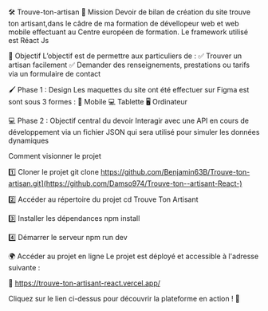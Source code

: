 🛠️ Trouve-ton-artisan
📌 Mission
Devoir de bilan de création du site trouve ton artisant,dans le câdre de ma formation de dévellopeur web et web mobile effectuant au Centre européen de formation.
Le framework utilisé est Réact Js

🎯 Objectif
L’objectif est de permettre aux particuliers de :
✅ Trouver un artisan facilement
✅ Demander des renseignements, prestations ou tarifs via un formulaire de contact

🖌️ Phase 1 : Design
Les maquettes du site ont été effectuer sur Figma est sont sous 3 formes :
📱 Mobile
💻 Tablette
🖥️ Ordinateur

💻 Phase 2 : Objectif central du devoir
Interagir avec une API en cours de développement via un fichier JSON qui sera utilisé pour simuler les données dynamiques

Comment visionner le projet 

1️⃣ Cloner le projet
git clone https://github.com/Benjamin63B/Trouve-ton-artisan.git](https://github.com/Damso974/Trouve-ton--artisant-React-)

2️⃣ Accéder au répertoire du projet
  cd Trouve Ton Artisant

3️⃣ Installer les dépendances
  npm install

4️⃣ Démarrer le serveur
  npm run dev

🌍 Accéder au projet en ligne
Le projet est déployé et accessible à l'adresse suivante :

🔗 https://trouve-ton-artisant-react.vercel.app/

Cliquez sur le lien ci-dessus pour découvrir la plateforme en action ! 🎉
